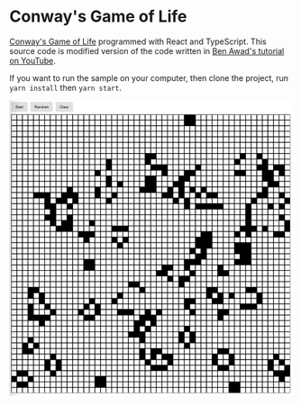 # Conway's Game of Life

[Conway's Game of Life](https://en.wikipedia.org/wiki/Conway%27s_Game_of_Life) programmed with React and TypeScript.
This source code is modified version of the code written in [Ben Awad's tutorial on YouTube](https://www.youtube.com/watch?v=DvVt11mPuM0).

If you want to run the sample on your computer, then clone the project, run `yarn install` then `yarn start`.

![](./preview.png)

